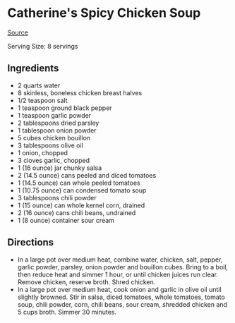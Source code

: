 # Catherine's Spicy Chicken Soup

[Source](http://allrecipes.com/recipe/catherines-spicy-chicken-soup/detail.aspx)

Serving Size: 8 servings

## Ingredients

* 2 quarts water
* 8 skinless, boneless chicken breast halves
* 1/2 teaspoon salt
* 1 teaspoon ground black pepper
* 1 teaspoon garlic powder
* 2 tablespoons dried parsley
* 1 tablespoon onion powder
* 5 cubes chicken bouillon
* 3 tablespoons olive oil
* 1 onion, chopped
* 3 cloves garlic, chopped
* 1 (16 ounce) jar chunky salsa
* 2 (14.5 ounce) cans peeled and diced tomatoes
* 1 (14.5 ounce) can whole peeled tomatoes
* 1 (10.75 ounce) can condensed tomato soup
* 3 tablespoons chili powder
* 1 (15 ounce) can whole kernel corn, drained
* 2 (16 ounce) cans chili beans, undrained
* 1 (8 ounce) container sour cream

## Directions

* In a large pot over medium heat, combine water, chicken, salt, pepper,
garlic powder, parsley, onion powder and bouillon cubes. Bring to a
boil, then reduce heat and simmer 1 hour, or until chicken juices run
clear. Remove chicken, reserve broth. Shred chicken.
* In a large pot over medium heat, cook onion and garlic in olive oil
until slightly browned. Stir in salsa, diced tomatoes, whole tomatoes,
tomato soup, chili powder, corn, chili beans, sour cream, shredded
chicken and 5 cups broth. Simmer 30 minutes.
